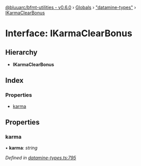 [@bluuarc/bfmt-utilities - v0.6.0](../README.md) › [Globals](../globals.md) › ["datamine-types"](../modules/_datamine_types_.md) › [IKarmaClearBonus](_datamine_types_.ikarmaclearbonus.md)

# Interface: IKarmaClearBonus

## Hierarchy

* **IKarmaClearBonus**

## Index

### Properties

* [karma](_datamine_types_.ikarmaclearbonus.md#karma)

## Properties

###  karma

• **karma**: *string*

*Defined in [datamine-types.ts:795](https://github.com/BluuArc/bfmt-utilities/blob/master/src/datamine-types.ts#L795)*
